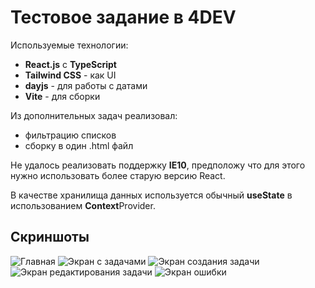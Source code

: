 # Тестовое задание в 4DEV

Используемые технологии:
- **React.js** с **TypeScript**
- **Tailwind CSS** - как UI
- **dayjs** - для работы с датами
- **Vite** - для сборки


Из дополнительных задач реализовал:
- фильтрацию списков
- сборку в один .html файл

Не удалось реализовать поддержку **IE10**, предположу что для этого нужно использовать более старую версию React.

В качестве хранилища данных используется обычный **useState** в использованием **Context**Provider.

## Скриншоты
![Главная](https://i.ibb.co/2WhF4hT/1.jpg)
![Экран с задачами](https://i.ibb.co/zx9sMhd/2.jpg)
![Экран создания задачи](https://i.ibb.co/vJwwT7M/3.jpg)
![Экран редактирования задачи](https://i.ibb.co/wWFYJf1/4.jpg)
![Экран ошибки](https://i.ibb.co/BGYkCG8/5.jpg)